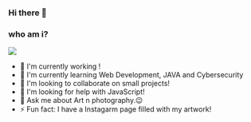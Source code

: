 ### Hi there 👋

<h3>who am i?</h3>

<img src="https://github.com/hunteeX/hunteeX/blob/main/image%20(1).webp">

- 🔭 I'm currently working !
 - 🌱 I'm currently learning Web Development, JAVA and Cybersecurity
 - 👯 I'm looking to collaborate on small projects!
 - 🤔 I'm looking for help with JavaScript!
 - 💬 Ask me about Art n photography.😉
 - ⚡ Fun fact: I have a Instagarm page filled with my artwork!

